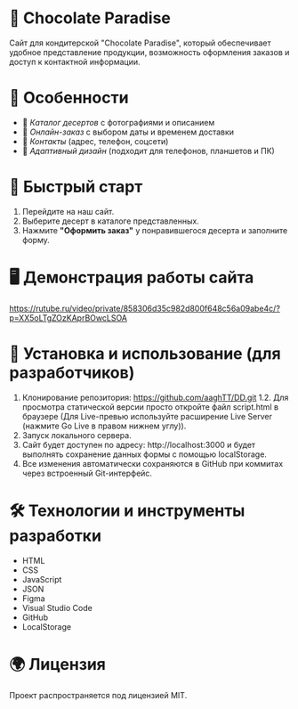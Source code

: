# 🍫 Chocolate Paradise
Сайт для кондитерской "Chocolate Paradise", который обеспечивает удобное представление продукции, возможность оформления заказов и доступ к контактной информации.

# 🌟 Особенности  
- 🎂 *Каталог десертов* с фотографиями и описанием  
- 🛒 *Онлайн-заказ* с выбором даты и временем доставки  
- 📍 *Контакты* (адрес, телефон, соцсети)  
- 📱 *Адаптивный дизайн* (подходит для телефонов, планшетов и ПК)

# 🚀 Быстрый старт  
1. Перейдите на наш сайт.
2. Выберите десерт в каталоге представленных.
3. Нажмите **"Оформить заказ"** у понравившегося десерта и заполните форму.

# 🖥️ Демонстрация работы сайта
https://rutube.ru/video/private/858306d35c982d800f648c56a09abe4c/?p=XX5oLTgZOzKAprBOwcLSOA

# 📜 Установка и использование (для разработчиков)
1. Клонирование репозитория: https://github.com/aaghTT/DD.git
1.2. Для просмотра статической версии просто откройте файл script.html в браузере (Для Live-превью используйте расширение Live Server (нажмите Go Live в правом нижнем углу)).
2. Запуск локального сервера.
3. Сайт будет доступен по адресу: http://localhost:3000 и будет выполнять сохранение данных формы с помощью localStorage.
4. Все изменения автоматически сохраняются в GitHub при коммитах через встроенный Git-интерфейс.

# 🛠️ Технологии и инструменты разработки
- HTML
- CSS
- JavaScript 
- JSON
- Figma
- Visual Studio Code
- GitHub
- LocalStorage

# 🌍 Лицензия
Проект распространяется под лицензией MIT.
